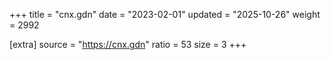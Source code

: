 +++
title = "cnx.gdn"
date = "2023-02-01"
updated = "2025-10-26"
weight = 2992

[extra]
source = "https://cnx.gdn"
ratio = 53
size = 3
+++
